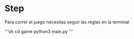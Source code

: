 # Step

Para correr el juego necesitas seguir las reglas en la terminal

'''sh
cd game
python3 main.py
'''